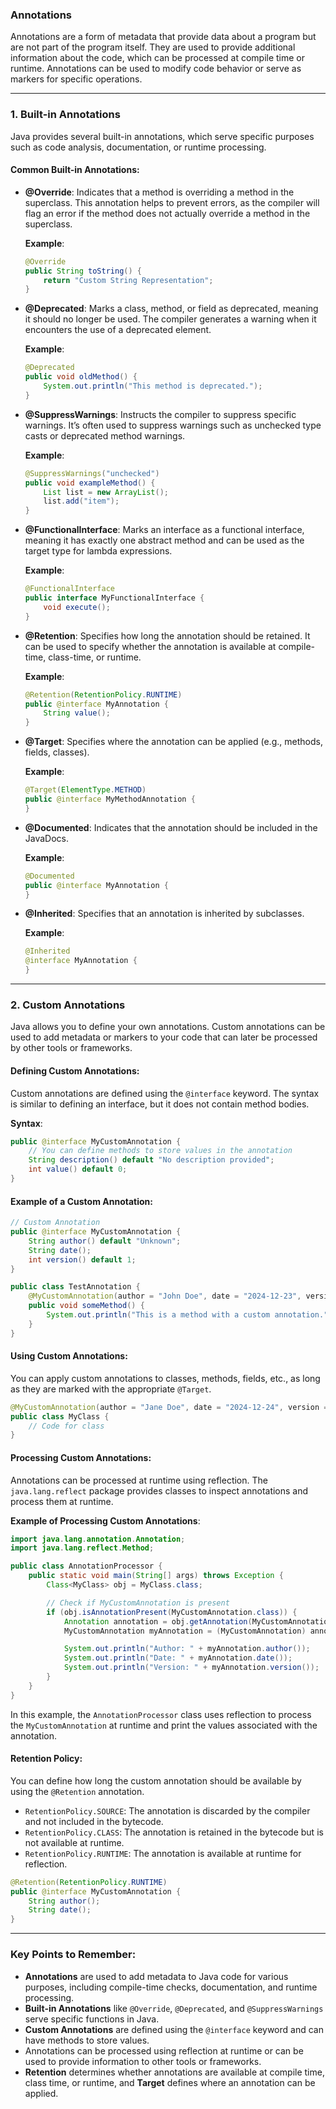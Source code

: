 ### **Annotations**

Annotations are a form of metadata that provide data about a program but are not part of the program itself. They are used to provide additional information about the code, which can be processed at compile time or runtime. Annotations can be used to modify code behavior or serve as markers for specific operations.

---

### **1. Built-in Annotations**

Java provides several built-in annotations, which serve specific purposes such as code analysis, documentation, or runtime processing.

#### **Common Built-in Annotations**:

- **@Override**: Indicates that a method is overriding a method in the superclass. This annotation helps to prevent errors, as the compiler will flag an error if the method does not actually override a method in the superclass.

  **Example**:

  ```java
  @Override
  public String toString() {
      return "Custom String Representation";
  }
  ```

- **@Deprecated**: Marks a class, method, or field as deprecated, meaning it should no longer be used. The compiler generates a warning when it encounters the use of a deprecated element.

  **Example**:

  ```java
  @Deprecated
  public void oldMethod() {
      System.out.println("This method is deprecated.");
  }
  ```

- **@SuppressWarnings**: Instructs the compiler to suppress specific warnings. It’s often used to suppress warnings such as unchecked type casts or deprecated method warnings.

  **Example**:

  ```java
  @SuppressWarnings("unchecked")
  public void exampleMethod() {
      List list = new ArrayList();
      list.add("item");
  }
  ```

- **@FunctionalInterface**: Marks an interface as a functional interface, meaning it has exactly one abstract method and can be used as the target type for lambda expressions.

  **Example**:

  ```java
  @FunctionalInterface
  public interface MyFunctionalInterface {
      void execute();
  }
  ```

- **@Retention**: Specifies how long the annotation should be retained. It can be used to specify whether the annotation is available at compile-time, class-time, or runtime.

  **Example**:

  ```java
  @Retention(RetentionPolicy.RUNTIME)
  public @interface MyAnnotation {
      String value();
  }
  ```

- **@Target**: Specifies where the annotation can be applied (e.g., methods, fields, classes).

  **Example**:

  ```java
  @Target(ElementType.METHOD)
  public @interface MyMethodAnnotation {
  }
  ```

- **@Documented**: Indicates that the annotation should be included in the JavaDocs.

  **Example**:

  ```java
  @Documented
  public @interface MyAnnotation {
  }
  ```

- **@Inherited**: Specifies that an annotation is inherited by subclasses.

  **Example**:

  ```java
  @Inherited
  @interface MyAnnotation {
  }
  ```

---

### **2. Custom Annotations**

Java allows you to define your own annotations. Custom annotations can be used to add metadata or markers to your code that can later be processed by other tools or frameworks.

#### **Defining Custom Annotations**:

Custom annotations are defined using the `@interface` keyword. The syntax is similar to defining an interface, but it does not contain method bodies.

**Syntax**:

```java
public @interface MyCustomAnnotation {
    // You can define methods to store values in the annotation
    String description() default "No description provided";
    int value() default 0;
}
```

#### **Example of a Custom Annotation**:

```java
// Custom Annotation
public @interface MyCustomAnnotation {
    String author() default "Unknown";
    String date();
    int version() default 1;
}

public class TestAnnotation {
    @MyCustomAnnotation(author = "John Doe", date = "2024-12-23", version = 2)
    public void someMethod() {
        System.out.println("This is a method with a custom annotation.");
    }
}
```

#### **Using Custom Annotations**:

You can apply custom annotations to classes, methods, fields, etc., as long as they are marked with the appropriate `@Target`.

```java
@MyCustomAnnotation(author = "Jane Doe", date = "2024-12-24", version = 1)
public class MyClass {
    // Code for class
}
```

#### **Processing Custom Annotations**:

Annotations can be processed at runtime using reflection. The `java.lang.reflect` package provides classes to inspect annotations and process them at runtime.

**Example of Processing Custom Annotations**:

```java
import java.lang.annotation.Annotation;
import java.lang.reflect.Method;

public class AnnotationProcessor {
    public static void main(String[] args) throws Exception {
        Class<MyClass> obj = MyClass.class;

        // Check if MyCustomAnnotation is present
        if (obj.isAnnotationPresent(MyCustomAnnotation.class)) {
            Annotation annotation = obj.getAnnotation(MyCustomAnnotation.class);
            MyCustomAnnotation myAnnotation = (MyCustomAnnotation) annotation;

            System.out.println("Author: " + myAnnotation.author());
            System.out.println("Date: " + myAnnotation.date());
            System.out.println("Version: " + myAnnotation.version());
        }
    }
}
```

In this example, the `AnnotationProcessor` class uses reflection to process the `MyCustomAnnotation` at runtime and print the values associated with the annotation.

#### **Retention Policy**:

You can define how long the custom annotation should be available by using the `@Retention` annotation.

- `RetentionPolicy.SOURCE`: The annotation is discarded by the compiler and not included in the bytecode.
- `RetentionPolicy.CLASS`: The annotation is retained in the bytecode but is not available at runtime.
- `RetentionPolicy.RUNTIME`: The annotation is available at runtime for reflection.

```java
@Retention(RetentionPolicy.RUNTIME)
public @interface MyCustomAnnotation {
    String author();
    String date();
}
```

---

### **Key Points to Remember:**

- **Annotations** are used to add metadata to Java code for various purposes, including compile-time checks, documentation, and runtime processing.
- **Built-in Annotations** like `@Override`, `@Deprecated`, and `@SuppressWarnings` serve specific functions in Java.
- **Custom Annotations** are defined using the `@interface` keyword and can have methods to store values.
- Annotations can be processed using reflection at runtime or can be used to provide information to other tools or frameworks.
- **Retention** determines whether annotations are available at compile time, class time, or runtime, and **Target** defines where an annotation can be applied.
